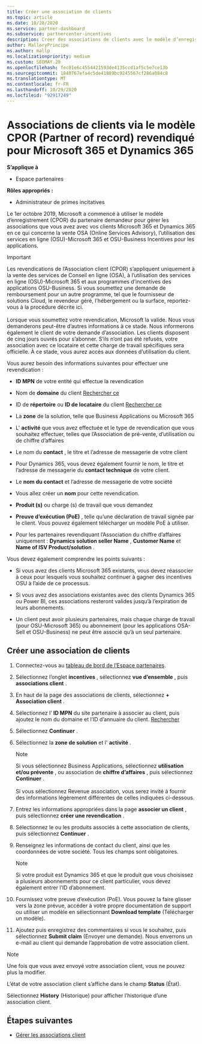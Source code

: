 ```yaml
---
title: Créer une association de clients
ms.topic: article
ms.date: 10/28/2020
ms.service: partner-dashboard
ms.subservice: partnercenter-incentives
description: Créer des associations de clients avec le modèle d’enregistrement (CPOR) du partenaire demandeur. Permet de gérer les ventes, l’utilisation, les Incentives pour Microsoft 365 & les clients Dynamics 365.
author: MalloryPrincipe
ms.author: mallp
ms.localizationpriority: medium
ms.custom: SEOMAY.20
ms.openlocfilehash: fec01e6c4554421593de4135ccd1af5c5e7ce13b
ms.sourcegitcommit: 1840767efa4c5de41889bc9245567cf286a084c8
ms.translationtype: MT
ms.contentlocale: fr-FR
ms.lasthandoff: 10/29/2020
ms.locfileid: "92917249"
---
```

# <a name="customer-associations-via-the-claimed-partner-of-record-cpor-model-for-microsoft-365-and-dynamics-365"></a>Associations de clients via le modèle CPOR (Partner of record) revendiqué pour Microsoft 365 et Dynamics 365

**S’applique à**

- Espace partenaires

**Rôles appropriés :**

- Administrateur de primes incitatives

Le 1er octobre 2019, Microsoft a commencé à utiliser le modèle d’enregistrement (CPOR) du partenaire demandeur pour gérer les associations que vous avez avec vos clients Microsoft 365 et Dynamics 365 en ce qui concerne la vente OSA (Online Services Advisory), l’utilisation des services en ligne (OSU)-Microsoft 365 et OSU-Business Incentives pour les applications.

>[!Important]
> Les revendications de l’Association client (CPOR) s’appliquent uniquement à la vente des services de Conseil en ligne (OSA), à l’utilisation des services en ligne (OSU)-Microsoft 365 et aux programmes d’incentives des applications OSU-Business. Si vous soumettez une demande de remboursement pour un autre programme, tel que le fournisseur de solutions Cloud, le revendeur géré, l’hébergement ou la surface, reportez-vous à la procédure décrite ici. <br><br>Lorsque vous soumettez votre revendication, Microsoft la valide. Nous vous demanderons peut-être d’autres informations à ce stade. Nous informerons également le client de votre demande d’association. Les clients disposent de cinq jours ouvrés pour s’abonner. S’ils n’ont pas été refusés, votre association avec ce locataire et cette charge de travail spécifiques sera officielle. À ce stade, vous aurez accès aux données d’utilisation du client. 

Vous aurez besoin des informations suivantes pour effectuer une revendication :

- **ID MPN** de votre entité qui effectue la revendication

- Nom de **domaine** du client [Rechercher ce](find-ids-and-domain-names.md)

- ID de **répertoire** ou **ID de locataire** du client [Rechercher ce](find-ids-and-domain-names.md)

- La **zone** de la solution, telle que Business Applications ou Microsoft 365

- L' **activité** que vous avez effectuée et le type de revendication que vous souhaitez effectuer, telles que l’Association de pré-vente, d’utilisation ou de chiffre d’affaires

- Le nom du **contact** , le titre et l’adresse de messagerie de votre client

- Pour Dynamics 365, vous devez également fournir le nom, le titre et l’adresse de messagerie du **contact technique** de votre client.

- Le **nom du contact** et l’adresse de messagerie de votre société

- Vous allez créer un **nom** pour cette revendication.

- **Produit (s)** ou charge (s) de travail que vous demandez

- **Preuve d’exécution (PoE)** , telle qu’une déclaration de travail signée par le client. Vous pouvez également télécharger un modèle PoE à utiliser.

- Pour les partenaires revendiquant l’Association du chiffre d’affaires uniquement : **Dynamics solution seller Name** , **Customer Name** et **Name of ISV Product/solution** . 

Vous devez également comprendre les points suivants :

- Si vous avez des clients Microsoft 365 existants, vous devez réassocier à ceux pour lesquels vous souhaitez continuer à gagner des incentives OSU à l’aide de ce processus.

- Si vous avez des associations existantes avec des clients Dynamics 365 ou Power BI, ces associations resteront valides jusqu’à l’expiration de leurs abonnements.

- Un client peut avoir plusieurs partenaires, mais chaque charge de travail (pour OSU-Microsoft 365) ou abonnement (pour les applications OSA-Sell et OSU-Business) ne peut être associé qu’à un seul partenaire.

## <a name="create-a-customer-association"></a>Créer une association de clients

1. Connectez-vous au [tableau de bord de l’Espace partenaires](https://partner.microsoft.com/dashboard/).

2. Sélectionnez l’onglet **incentives** , sélectionnez **vue d’ensemble** , puis **associations client** .

3. En haut de la page des associations de clients, sélectionnez **+ Association client** .

4. Sélectionnez l’ **ID MPN** du site partenaire à associer au client, puis ajoutez le nom du domaine et l’ID d’annuaire du client. [Rechercher](find-ids-and-domain-names.md)

5. Sélectionnez **Continuer** .

6. Sélectionnez la **zone de solution** et l' **activité** . 

   >[!Note]
   >
   >Si vous sélectionnez Business Applications, sélectionnez **utilisation et/ou prévente** , ou association de **chiffre d’affaires** , puis sélectionnez **Continuer** . 
   <br><br>Si vous sélectionnez Revenue association, vous serez invité à fournir des informations légèrement différentes de celles indiquées ci-dessous.

7. Entrez les informations appropriées dans la page **associer un client** , puis sélectionnez **créer une revendication** .

8. Sélectionnez le ou les produits associés à cette association de clients, puis sélectionnez **Continuer** .

9. Renseignez les informations de contact du client, ainsi que les coordonnées de votre société. Tous les champs sont obligatoires. 

   >[!NOTE]
   >Si votre produit est Dynamics 365 et que le produit que vous choisissez a plusieurs abonnements pour ce client particulier, vous devez également entrer l’ID d’abonnement.

10. Fournissez votre preuve d’exécution (PoE). Vous pouvez la faire glisser vers la zone prévue, accéder à votre propre documentation de support ou utiliser un modèle en sélectionnant **Download template** (Télécharger un modèle). 

11. Ajoutez puis enregistrez des commentaires si vous le souhaitez, puis sélectionnez **Submit claim** (Envoyer une demande). Nous enverrons un e-mail au client qui demande l’approbation de votre association client.

   >[!NOTE]
   >Une fois que vous avez envoyé votre association client, vous ne pouvez plus la modifier.

L’état de votre association client s’affiche dans le champ **Status** (État).

Sélectionnez **History** (Historique) pour afficher l’historique d’une association client.

## <a name="next-steps"></a>Étapes suivantes

- [Gérer les associations client](incentives-manage-customer-associations.md)